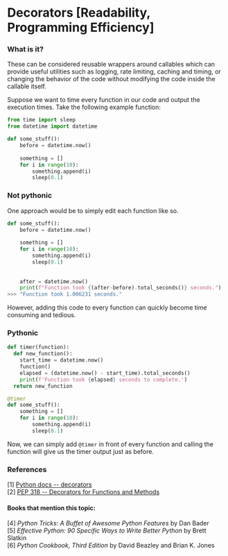 # Decorators [Readability, Programming Efficiency]
### What is it?
These can be considered reusable wrappers around callables which can provide useful utilities such as logging, rate limiting, caching and timing, or changing the behavior of the code without modifying the code inside the callable itself.

Suppose we want to time every function in our code and output the execution times. Take the following example function:

```py
from time import sleep
from datetime import datetime

def some_stuff():
    before = datetime.now()
    
    something = []
    for i in range(10):
        something.append(i)
        sleep(0.1)
```

### Not pythonic
One approach would be to simply edit each function like so.

```py
def some_stuff():
    before = datetime.now()
    
    something = []
    for i in range(10):
        something.append(i)
        sleep(0.1)
        
    
    after = datetime.now()
    print(f"Function took {(after-before).total_seconds()} seconds.")
>>> "Function took 1.006231 seconds."
```

However, adding this code to every function can quickly become time consuming and tedious.

### Pythonic

```py
def timer(function):
  def new_function():
    start_time = datetime.now()
    function()
    elapsed = (datetime.now() - start_time).total_seconds()
    print(f'Function took {elapsed} seconds to complete.')
  return new_function

@timer
def some_stuff():
    something = []
    for i in range(10):
        something.append(i)
        sleep(0.1)
```

Now, we can simply add `@timer` in front of every function and calling the function will give us the timer output just as before.

### References
[1] [Python docs -- decorators](https://wiki.python.org/moin/PythonDecorators)  
[2] [PEP 318 -- Decorators for Functions and Methods](https://www.python.org/dev/peps/pep-0318/)  

#### Books that mention this topic:
[4] *Python Tricks: A Buffet of Awesome Python Features* by Dan Bader  
[5] *Effective Python: 90 Specific Ways to Write Better Python* by Brett Slatkin  
[6] *Python Cookbook, Third Edition* by David Beazley and Brian K. Jones  
